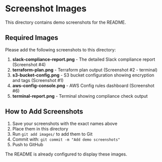# Screenshot Images

This directory contains demo screenshots for the README.

## Required Images

Please add the following screenshots to this directory:

1. **slack-compliance-report.png** - The detailed Slack compliance report (Screenshot #4)
2. **terraform-plan.png** - Terraform plan output (Screenshot #2 - terminal)
3. **s3-bucket-config.png** - S3 bucket configuration showing encryption and tags (Screenshot #1)
4. **aws-config-console.png** - AWS Config rules dashboard (Screenshot #6)
5. **terminal-report.png** - Terminal showing compliance check output

## How to Add Screenshots

1. Save your screenshots with the exact names above
2. Place them in this directory
3. Run `git add images/` to add them to Git
4. Commit with: `git commit -m "Add demo screenshots"`
5. Push to GitHub

The README is already configured to display these images.
